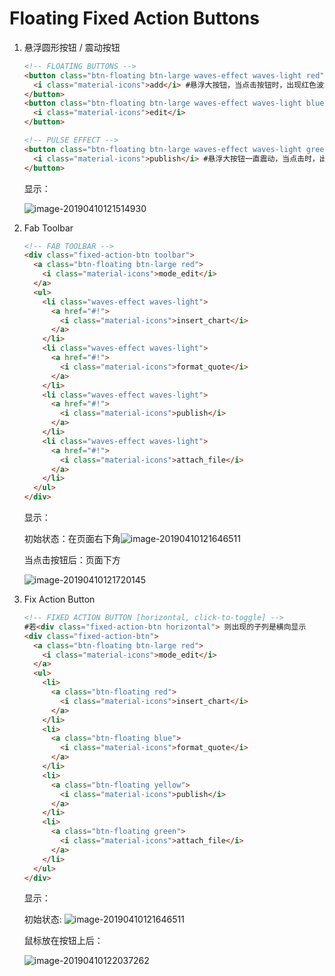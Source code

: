 # Floating Fixed Action Buttons

1. 悬浮圆形按钮 / 震动按钮

   ```html
   <!-- FLOATING BUTTONS -->
   <button class="btn-floating btn-large waves-effect waves-light red">
     <i class="material-icons">add</i> #悬浮大按钮，当点击按钮时，出现红色波浪
   </button>
   <button class="btn-floating btn-large waves-effect waves-light blue">
     <i class="material-icons">edit</i>
   </button>
   
   <!-- PULSE EFFECT -->
   <button class="btn-floating btn-large waves-effect waves-light green pulse">
     <i class="material-icons">publish</i> #悬浮大按钮一直震动，当点击时，出现绿色波浪
   </button>
   ```

   显示：

   ![image-20190410121514930](/Users/chenxi/Library/Application%20Support/typora-user-images/image-20190410121514930.png)

2. Fab Toolbar

   ```html
   <!-- FAB TOOLBAR -->
   <div class="fixed-action-btn toolbar">
     <a class="btn-floating btn-large red">
       <i class="material-icons">mode_edit</i>
     </a>
     <ul>
       <li class="waves-effect waves-light">
         <a href="#!">
           <i class="material-icons">insert_chart</i>
         </a>
       </li>
       <li class="waves-effect waves-light">
         <a href="#!">
           <i class="material-icons">format_quote</i>
         </a>
       </li>
       <li class="waves-effect waves-light">
         <a href="#!">
           <i class="material-icons">publish</i>
         </a>
       </li>
       <li class="waves-effect waves-light">
         <a href="#!">
           <i class="material-icons">attach_file</i>
         </a>
       </li>
     </ul>
   </div>
   ```

   显示：

   初始状态：在页面右下角![image-20190410121646511](/Users/chenxi/Library/Application%20Support/typora-user-images/image-20190410121646511.png)

   当点击按钮后：页面下方

   ![image-20190410121720145](/Users/chenxi/Library/Application%20Support/typora-user-images/image-20190410121720145.png)





3. Fix Action Button

   ```html
   <!-- FIXED ACTION BUTTON [horizontal, click-to-toggle] -->
   #若<div class="fixed-action-btn horizontal"> 则出现的子列是横向显示
   <div class="fixed-action-btn">
     <a class="btn-floating btn-large red">
       <i class="material-icons">mode_edit</i>
     </a>
     <ul>
       <li>
         <a class="btn-floating red">
           <i class="material-icons">insert_chart</i>
         </a>
       </li>
       <li>
         <a class="btn-floating blue">
           <i class="material-icons">format_quote</i>
         </a>
       </li>
       <li>
         <a class="btn-floating yellow">
           <i class="material-icons">publish</i>
         </a>
       </li>
       <li>
         <a class="btn-floating green">
           <i class="material-icons">attach_file</i>
         </a>
       </li>
     </ul>
   </div>
   ```

   显示：

   初始状态: ![image-20190410121646511](/Users/chenxi/Library/Application%20Support/typora-user-images/image-20190410121646511.png)

   鼠标放在按钮上后：

   ![image-20190410122037262](/Users/chenxi/Library/Application%20Support/typora-user-images/image-20190410122037262.png)

